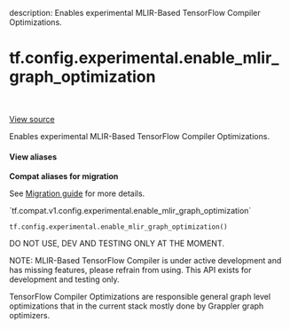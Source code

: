 description: Enables experimental MLIR-Based TensorFlow Compiler Optimizations.

<div itemscope itemtype="http://developers.google.com/ReferenceObject">
<meta itemprop="name" content="tf.config.experimental.enable_mlir_graph_optimization" />
<meta itemprop="path" content="Stable" />
</div>

# tf.config.experimental.enable_mlir_graph_optimization

<!-- Insert buttons and diff -->

<table class="tfo-notebook-buttons tfo-api nocontent" align="left">

</table>

<a target="_blank" class="external" href="/code/stable/tensorflow/python/framework/config.py">View source</a>



Enables experimental MLIR-Based TensorFlow Compiler Optimizations.

<section class="expandable">
  <h4 class="showalways">View aliases</h4>
  <p>
<b>Compat aliases for migration</b>
<p>See
<a href="https://www.tensorflow.org/guide/migrate">Migration guide</a> for
more details.</p>
<p>`tf.compat.v1.config.experimental.enable_mlir_graph_optimization`</p>
</p>
</section>

<pre class="devsite-click-to-copy prettyprint lang-py tfo-signature-link">
<code>tf.config.experimental.enable_mlir_graph_optimization()
</code></pre>



<!-- Placeholder for "Used in" -->

DO NOT USE, DEV AND TESTING ONLY AT THE MOMENT.

NOTE: MLIR-Based TensorFlow Compiler is under active development and has
missing features, please refrain from using. This API exists for development
and testing only.

TensorFlow Compiler Optimizations are responsible general graph level
optimizations that in the current stack mostly done by Grappler graph
optimizers.